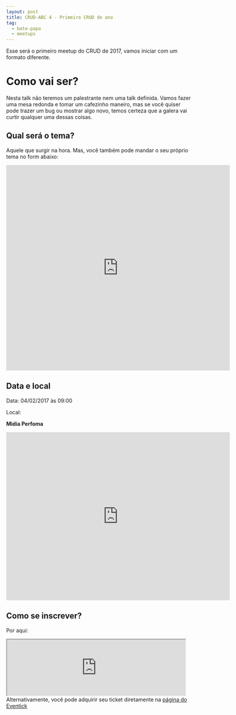 ```yaml
---
layout: post
title: CRUD-ABC 4 - Primeiro CRUD do ano 
tag:
  - bate-papo
  - meetups
---
```


Esse será o primeiro meetup do CRUD de 2017, vamos iniciar com um formato diferente.

# Como vai ser?

Nesta talk não teremos um palestrante nem uma talk definida. Vamos fazer uma mesa redonda e tomar um cafezinho maneiro, mas se você quiser pode trazer um bug ou mostrar algo novo, temos certeza que a galera vai curtir qualquer uma dessas coisas.

## Qual será o tema?

Aquele que surgir na hora. Mas, você também pode mandar o seu próprio tema no form abaixo:

<iframe src="https://docs.google.com/forms/d/e/1FAIpQLSeGHtARrTbyB-LcNzx7Sq_5u0X7Nu8FtASPSzOQBsCl3QDeSA/viewform?embedded=true" width="600" height="550" frameborder="0" marginheight="0" marginwidth="0">Carregando…</iframe>

## Data e local

Data: 04/02/2017 às 09:00

Local: 

**Midia Perfoma**

<iframe src="https://www.google.com/maps/embed?pb=!1m18!1m12!1m3!1d3652.8339251644265!2d-46.5592656855647!3d-23.717623984605563!2m3!1f0!2f0!3f0!3m2!1i1024!2i768!4f13.1!3m3!1m2!1s0x94ce4178df059911%3A0x4ab85a1865e6bbde!2sM%C3%ADdia+Performa!5e0!3m2!1spt-BR!2sbr!4v1485470678391" width="600" height="450" frameborder="0" style="border:0" allowfullscreen></iframe>

## Como se inscrever?

Por aqui:

<div><style>.ev-embed{ width:95%;}</style>
        <script src='https://s3.amazonaws.com/embed-evt/iframeResizer.min.js'></script>
        <iframe class='ev-embed' src='https://www.eventick.com.br/e/crud-abc-4-primeiro-crud-do-an' scrolling='no'></iframe>
        Alternativamente, você pode adquirir seu ticket diretamente na <a href='https://www.eventick.com.br/crud-abc-4-primeiro-crud-do-an' target='_blank'>página do Eventick</a>
        <script>iFrameResize({checkOrigin: false, heightCalculationMethod: 'documentElementScroll'});</script></div>